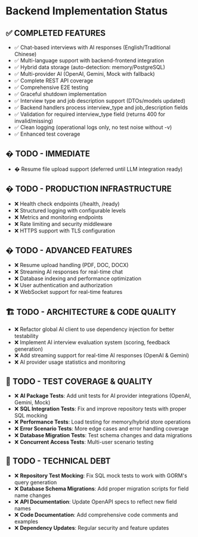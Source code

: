 # Backend Implementation Status

## ✅ **COMPLETED FEATURES**

- ✅ Chat-based interviews with AI responses (English/Traditional Chinese)
- ✅ Multi-language support with backend-frontend integration
- ✅ Hybrid data storage (auto-detection: memory/PostgreSQL)
- ✅ Multi-provider AI (OpenAI, Gemini, Mock with fallback)
- ✅ Complete REST API coverage
- ✅ Comprehensive E2E testing
- ✅ Graceful shutdown implementation
- ✅ Interview type and job description support (DTOs/models updated)
- ✅ Backend handlers process interview_type and job_description fields
- ✅ Validation for required interview_type field (returns 400 for invalid/missing)
- ✅ Clean logging (operational logs only, no test noise without -v)
- ✅ Enhanced test coverage

## � **TODO - IMMEDIATE**

- � Resume file upload support (deferred until LLM integration ready)

## � **TODO - PRODUCTION INFRASTRUCTURE**

- ❌ Health check endpoints (/health, /ready)
- ❌ Structured logging with configurable levels
- ❌ Metrics and monitoring endpoints
- ❌ Rate limiting and security middleware
- ❌ HTTPS support with TLS configuration

## � **TODO - ADVANCED FEATURES**

- ❌ Resume upload handling (PDF, DOC, DOCX)
- ❌ Streaming AI responses for real-time chat
- ❌ Database indexing and performance optimization
- ❌ User authentication and authorization
- ❌ WebSocket support for real-time features

## 🏗️ **TODO - ARCHITECTURE & CODE QUALITY**

- ❌ Refactor global AI client to use dependency injection for better testability
- ❌ Implement AI interview evaluation system (scoring, feedback generation)  
- ❌ Add streaming support for real-time AI responses (OpenAI & Gemini)
- ❌ AI provider usage statistics and monitoring

## 🧪 **TODO - TEST COVERAGE & QUALITY**

- ❌ **AI Package Tests**: Add unit tests for AI provider integrations (OpenAI, Gemini, Mock)
- ❌ **SQL Integration Tests**: Fix and improve repository tests with proper SQL mocking
- ❌ **Performance Tests**: Load testing for memory/hybrid store operations
- ❌ **Error Scenario Tests**: More edge cases and error handling coverage
- ❌ **Database Migration Tests**: Test schema changes and data migrations
- ❌ **Concurrent Access Tests**: Multi-user scenario testing

## 🔄 **TODO - TECHNICAL DEBT**

- ❌ **Repository Test Mocking**: Fix SQL mock tests to work with GORM's query generation
- ❌ **Database Schema Migrations**: Add proper migration scripts for field name changes
- ❌ **API Documentation**: Update OpenAPI specs to reflect new field names
- ❌ **Code Documentation**: Add comprehensive code comments and examples
- ❌ **Dependency Updates**: Regular security and feature updates
